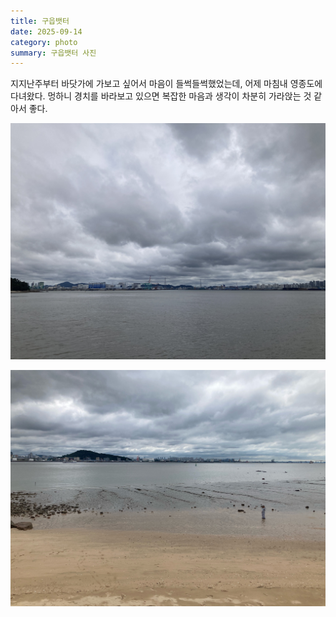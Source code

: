 ```yaml
---
title: 구읍뱃터
date: 2025-09-14
category: photo
summary: 구읍뱃터 사진
---
```


<script>
    export let src;
</script>
 
<p class="photo-text">
지지난주부터 바닷가에 가보고 싶어서 마음이 들썩들썩했었는데, 어제 마침내 영종도에 다녀왔다. 멍하니 경치를 바라보고 있으면 복잡한 마음과 생각이 차분히 가라앉는 것 같아서 좋다.
</p>

<img 
    src="/images/2025/250914_ferry-port1.jpeg" 
    alt="ferry-port1" 
    class="post-horizontal"
    loading="lazy"
/>

<img
   src="/images/2025/250914_ferry-port2.jpeg"
   alt="ferry-port2"
   class="post-horizontal"
   loading="lazy"
/>